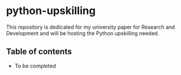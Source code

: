 # python-upskilling
This repository is dedicated for my university paper for Research and Development and will be hosting the Python upskilling needed.

## Table of contents
- To be completed

